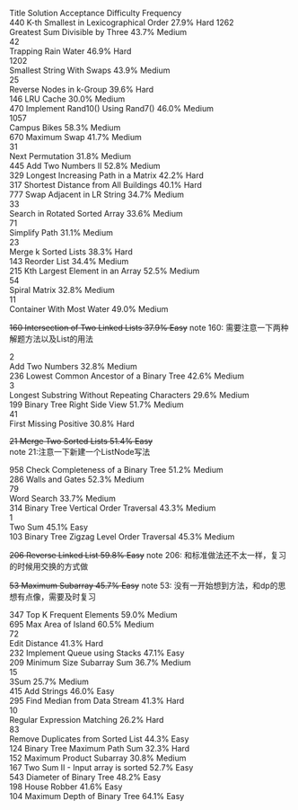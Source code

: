 Title	Solution	Acceptance	Difficulty	Frequency  
440	
K-th Smallest in Lexicographical Order    		27.9%	Hard
1262	
Greatest Sum Divisible by Three    		43.7%	Medium	
42	
Trapping Rain Water    		46.9%	Hard	
1202	
Smallest String With Swaps    		43.9%	Medium	
25	
Reverse Nodes in k-Group    		39.6%	Hard	
146	
LRU Cache    		30.0%	Medium	
470	
Implement Rand10() Using Rand7()    		46.0%	Medium	
1057	
Campus Bikes    		58.3%	Medium	
670	
Maximum Swap    		41.7%	Medium	
31	
Next Permutation    		31.8%	Medium	
445	
Add Two Numbers II    		52.8%	Medium	
329	
Longest Increasing Path in a Matrix    		42.2%	Hard	
317	
Shortest Distance from All Buildings    		40.1%	Hard	
777	
Swap Adjacent in LR String    		34.7%	Medium	
33	
Search in Rotated Sorted Array    		33.6%	Medium	
71	
Simplify Path     		31.1%	Medium	
23	
Merge k Sorted Lists    		38.3%	Hard	
143	
Reorder List    		34.4%	Medium	
215	
Kth Largest Element in an Array    		52.5%	Medium	
54	
Spiral Matrix    		32.8%	Medium	
11	
Container With Most Water    		49.0%	Medium	


 ~~160	Intersection of Two Linked Lists    37.9%	Easy~~
 note 160: 需要注意一下两种解题方法以及List的用法

2	
Add Two Numbers    		32.8%	Medium	
236	
Lowest Common Ancestor of a Binary Tree     		42.6%	Medium	
3	
Longest Substring Without Repeating Characters    		29.6%	Medium	
199	
Binary Tree Right Side View    		51.7%	Medium	
41	
First Missing Positive    		30.8%	Hard	

	
 ~~21   Merge Two Sorted Lists    		51.4%	Easy~~	
 note 21:注意一下新建一个ListNode写法

958	
Check Completeness of a Binary Tree    		51.2%	Medium	
286	
Walls and Gates    		52.3%	Medium	
79	
Word Search    		33.7%	Medium	
314	
Binary Tree Vertical Order Traversal    		43.3%	Medium	
1	
Two Sum    		45.1%	Easy	
103	
Binary Tree Zigzag Level Order Traversal    		45.3%	Medium	
	
~~206  Reverse Linked List    		59.8%	Easy~~
note 206: 和标准做法还不太一样，复习的时候用交换的方式做

	
~~53     Maximum Subarray    		45.7%	Easy~~
note 53: 没有一开始想到方法，和dp的思想有点像，需要及时复习	

347	
Top K Frequent Elements    		59.0%	Medium	
695	
Max Area of Island    		60.5%	Medium	
72	
Edit Distance    		41.3%	Hard	
232	
Implement Queue using Stacks    		47.1%	Easy	
209	
Minimum Size Subarray Sum    		36.7%	Medium	
15	
3Sum    		25.7%	Medium	
415	
Add Strings    		46.0%	Easy	
295	
Find Median from Data Stream    		41.3%	Hard	
10	
Regular Expression Matching    		26.2%	Hard	
83	
Remove Duplicates from Sorted List    		44.3%	Easy	
124	
Binary Tree Maximum Path Sum    		32.3%	Hard	
152	
Maximum Product Subarray    		30.8%	Medium	
167	
Two Sum II - Input array is sorted    		52.7%	Easy	
543	
Diameter of Binary Tree     		48.2%	Easy	
198	
House Robber    		41.6%	Easy	
104	
Maximum Depth of Binary Tree    		64.1%	Easy	
